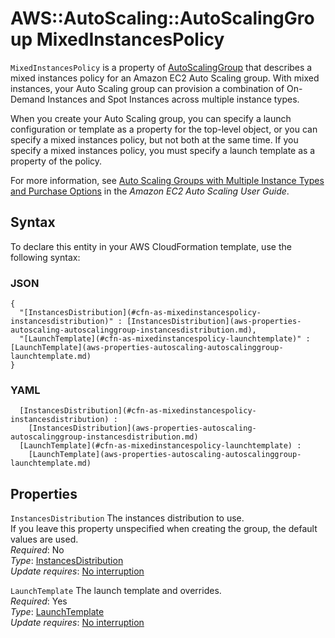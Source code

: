 # AWS::AutoScaling::AutoScalingGroup MixedInstancesPolicy<a name="aws-properties-autoscaling-autoscalinggroup-mixedinstancespolicy"></a>

 `MixedInstancesPolicy` is a property of [AutoScalingGroup](https://docs.aws.amazon.com/AWSCloudFormation/latest/UserGuide/aws-properties-as-group.html) that describes a mixed instances policy for an Amazon EC2 Auto Scaling group\. With mixed instances, your Auto Scaling group can provision a combination of On\-Demand Instances and Spot Instances across multiple instance types\. 

When you create your Auto Scaling group, you can specify a launch configuration or template as a property for the top\-level object, or you can specify a mixed instances policy, but not both at the same time\. If you specify a mixed instances policy, you must specify a launch template as a property of the policy\.

For more information, see [Auto Scaling Groups with Multiple Instance Types and Purchase Options](https://docs.aws.amazon.com/autoscaling/ec2/userguide/asg-purchase-options.html) in the *Amazon EC2 Auto Scaling User Guide*\.

## Syntax<a name="aws-properties-autoscaling-autoscalinggroup-mixedinstancespolicy-syntax"></a>

To declare this entity in your AWS CloudFormation template, use the following syntax:

### JSON<a name="aws-properties-autoscaling-autoscalinggroup-mixedinstancespolicy-syntax.json"></a>

```
{
  "[InstancesDistribution](#cfn-as-mixedinstancespolicy-instancesdistribution)" : [InstancesDistribution](aws-properties-autoscaling-autoscalinggroup-instancesdistribution.md),
  "[LaunchTemplate](#cfn-as-mixedinstancespolicy-launchtemplate)" : [LaunchTemplate](aws-properties-autoscaling-autoscalinggroup-launchtemplate.md)
}
```

### YAML<a name="aws-properties-autoscaling-autoscalinggroup-mixedinstancespolicy-syntax.yaml"></a>

```
﻿  [InstancesDistribution](#cfn-as-mixedinstancespolicy-instancesdistribution) : 
    [InstancesDistribution](aws-properties-autoscaling-autoscalinggroup-instancesdistribution.md)
﻿  [LaunchTemplate](#cfn-as-mixedinstancespolicy-launchtemplate) : 
    [LaunchTemplate](aws-properties-autoscaling-autoscalinggroup-launchtemplate.md)
```

## Properties<a name="aws-properties-autoscaling-autoscalinggroup-mixedinstancespolicy-properties"></a>

`InstancesDistribution`  <a name="cfn-as-mixedinstancespolicy-instancesdistribution"></a>
The instances distribution to use\.   
If you leave this property unspecified when creating the group, the default values are used\.  
*Required*: No  
*Type*: [InstancesDistribution](aws-properties-autoscaling-autoscalinggroup-instancesdistribution.md)  
*Update requires*: [No interruption](https://docs.aws.amazon.com/AWSCloudFormation/latest/UserGuide/using-cfn-updating-stacks-update-behaviors.html#update-no-interrupt)

`LaunchTemplate`  <a name="cfn-as-mixedinstancespolicy-launchtemplate"></a>
The launch template and overrides\.  
*Required*: Yes  
*Type*: [LaunchTemplate](aws-properties-autoscaling-autoscalinggroup-launchtemplate.md)  
*Update requires*: [No interruption](https://docs.aws.amazon.com/AWSCloudFormation/latest/UserGuide/using-cfn-updating-stacks-update-behaviors.html#update-no-interrupt)